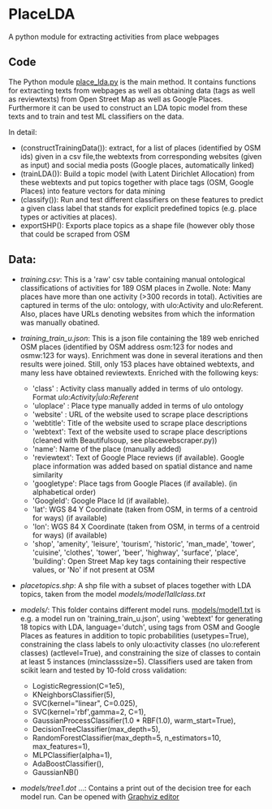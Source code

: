 # PlaceLDA
A python module for extracting activities from place webpages

## Code 
The Python module [place_lda.py](https://github.com/simonscheider/PlaceLDA/blob/master/place_lda.py) is the main method. It contains functions for extracting texts from webpages as well as obtaining data (tags as well as reviewtexts) from Open Street Map as well as Google Places. Furthermore it can be used to construct an LDA topic model from these texts and to train and test ML classifiers on the data.

In detail:
  - (constructTrainingData()): extract, for a list of places (identified by OSM ids) given in a csv file,the webtexts from corresponding websites (given as input) and social media posts (Google places, automatically linked)
  - (trainLDA()): Build a topic model (with Latent Dirichlet Allocation) from these webtexts and put topics together with place tags (OSM, Google Places) into feature vectors for data mining
  - (classify()): Run and test different classifiers on these features to predict a given class label that stands for explicit predefined topics (e.g. place types or activities at places).
  - exportSHP(): Exports place topics as a shape file (however obly those that could be scraped from OSM
  
## Data:
 - *training.csv*: This is a 'raw' csv table containing manual ontological classifications of activities for 189 OSM places in Zwolle. Note: Many places have more than one activity (>300 records in total). Activities are captured in terms of the ulo: ontology, with ulo:Activity and ulo:Referent. Also, places have URLs denoting websites from which the information was manually obatined. 
 - *training_train_u.json*: This is a json file containing the 189 web enriched OSM places (identified by OSM address osm:123 for nodes and osmw:123 for ways). Enrichment was done in several iterations and then results were joined. Still, only 153 places have obtained webtexts, and many less have obtained reviewtexts. Enriched with the following keys:
    - 'class' : Activity class manually added in terms of ulo ontology. Format *ulo:Activity|ulo:Referent*
    - 'uloplace' : Place type manually added in terms of ulo ontology
    - 'website' : URL of the website used to scrape place descriptions
    - 'webtitle': Title of the website used to scrape place descriptions 
    - 'webtext': Text of the website used to scrape place descriptions (cleaned with Beautifulsoup, see placewebscraper.py))
    - 'name': Name of the place (manually added)
    - 'reviewtext':  Text of Google Place reviews (if available). Google place information was added based on spatial distance and name similarity
    - 'googletype': Place tags from Google Places (if available). (in alphabetical order)
    - 'GoogleId': Google Place Id (if available).
    - 'lat': WGS 84 Y Coordinate (taken from OSM, in terms of a centroid for ways) (if available)
    - 'lon':  WGS 84 X Coordinate (taken from OSM, in terms of a centroid for ways) (if available)
    - 'shop', 'amenity', 'leisure', 'tourism', 'historic', 'man_made', 'tower', 'cuisine', 'clothes', 'tower', 'beer', 'highway', 'surface', 'place', 'building': Open Street Map key tags containing their respective values, or 'No' if not present at OSM
 
 - *placetopics.shp*: A shp file with a subset of places together with LDA topics, taken from the model *models/model1allclass.txt*
 
 - *models/*: This folder contains different model runs. [models/model1.txt](https://github.com/simonscheider/PlaceLDA/blob/master/models/model1.txt) is e.g. a model run on 'training_train_u.json', using 'webtext' for generating 18 topics with LDA, language='dutch', using tags from OSM and Google Places as features in addition to topic probabilities (usetypes=True), constraining the class labels to only ulo:activity classes (no ulo:referent classes) (actlevel=True), and constraining the size of classes to contain at least 5 instances (minclasssize=5). Classifiers used are taken from scikit learn and tested by 10-fold cross validation:  
   - LogisticRegression(C=1e5),
   - KNeighborsClassifier(5),
   - SVC(kernel="linear", C=0.025),
   - SVC(kernel='rbf',gamma=2, C=1),
   - GaussianProcessClassifier(1.0 * RBF(1.0), warm_start=True),
   - DecisionTreeClassifier(max_depth=5),
   - RandomForestClassifier(max_depth=5, n_estimators=10, max_features=1),
   - MLPClassifier(alpha=1),
   - AdaBoostClassifier(),
   - GaussianNB()
  
 - *models/tree1.dot* ...: Contains a print out of the decision tree for each model run. Can be opened with [Graphviz editor](http://www.graphviz.org)


  
  
